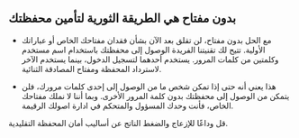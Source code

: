## بدون مفتاح هي الطريقة الثورية لتأمين محفظتك

- مع الحل بدون مفتاح، لن تقلق بعد الآن بشأن فقدان مفتاحك الخاص أو عباراتك الأولية. تتيح لك تقنيتنا الفريدة الوصول إلى محفظتك باستخدام اسم مستخدم وكلمتين من كلمات المرور. يستخدم أحدهما لتسجيل الدخول، بينما يستخدم الآخر لاسترداد المحفظة ومفتاح المصادقة الثنائية.

- هذا يعني أنه حتى إذا تمكن شخص ما من الوصول إلى إحدى كلمات مرورك، فلن يتمكن من الوصول إلى محفظتك بدون كلمة المرور الأخرى. وبما أننا لا نملك مفتاحك الخاص، فأنت وحدك المسؤول والمتحكم في ادارة اصولك الرقيمة.

قل وداعًا للإزعاج والضغط الناتج عن أساليب أمان المحفظة التقليدية.